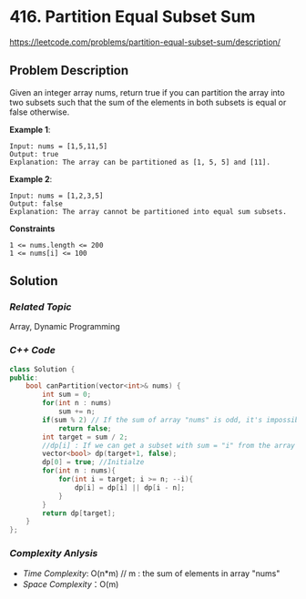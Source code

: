 # 416. Partition Equal Subset Sum
https://leetcode.com/problems/partition-equal-subset-sum/description/


## Problem Description

Given an integer array nums, return true if you can partition the array into two subsets such that the sum of the elements in both subsets is equal or false otherwise.

**Example 1**:
```
Input: nums = [1,5,11,5]
Output: true
Explanation: The array can be partitioned as [1, 5, 5] and [11].
```
**Example 2**:
```
Input: nums = [1,2,3,5]
Output: false
Explanation: The array cannot be partitioned into equal sum subsets.
```


**Constraints**
```
1 <= nums.length <= 200
1 <= nums[i] <= 100
```

## Solution

### _Related Topic_
   Array, Dynamic Programming

### _C++ Code_
```cpp
class Solution {
public:
    bool canPartition(vector<int>& nums) {
        int sum = 0;
        for(int n : nums)
            sum += n;
        if(sum % 2) // If the sum of array "nums" is odd, it's impossible to partition the array into two subsets with equal sum 
            return false;
        int target = sum / 2;
        //dp[i] : If we can get a subset with sum = "i" from the array "nums"
        vector<bool> dp(target+1, false);
        dp[0] = true; //Initialze
        for(int n : nums){
            for(int i = target; i >= n; --i){
                dp[i] = dp[i] || dp[i - n];
            }
        }
        return dp[target];
    }
};
```

### _Complexity Anlysis_
- _Time Complexity_: O(n*m) // m : the sum of elements in array "nums"
- _Space Complexity_：O(m)
